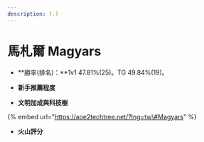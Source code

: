 ```yaml
---
description: (.)
---
```


# 馬札爾 Magyars

* **勝率\(排名\)：**1v1 47.81%\(25\)。TG 49.84%\(19\)。
* **新手推薦程度**



* **文明加成與科技樹**

{% embed url="https://aoe2techtree.net/?lng=tw\#Magyars" %}

* **火山評分**



